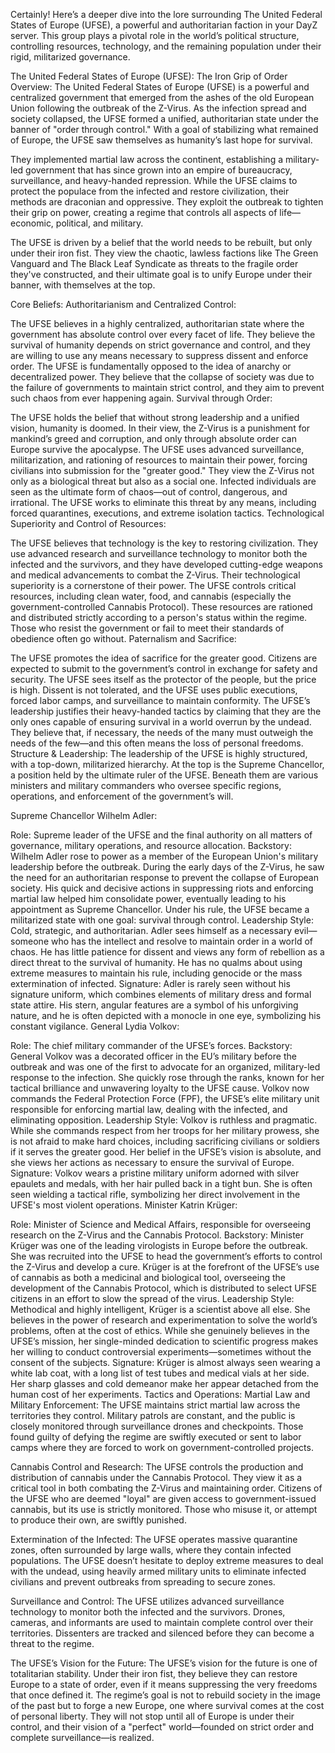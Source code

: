


Certainly! Here’s a deeper dive into the lore surrounding The United Federal States of Europe (UFSE), a powerful and authoritarian faction in your DayZ server. This group plays a pivotal role in the world’s political structure, controlling resources, technology, and the remaining population under their rigid, militarized governance.

The United Federal States of Europe (UFSE): The Iron Grip of Order
Overview:
The United Federal States of Europe (UFSE) is a powerful and centralized government that emerged from the ashes of the old European Union following the outbreak of the Z-Virus. As the infection spread and society collapsed, the UFSE formed a unified, authoritarian state under the banner of "order through control." With a goal of stabilizing what remained of Europe, the UFSE saw themselves as humanity’s last hope for survival.

They implemented martial law across the continent, establishing a military-led government that has since grown into an empire of bureaucracy, surveillance, and heavy-handed repression. While the UFSE claims to protect the populace from the infected and restore civilization, their methods are draconian and oppressive. They exploit the outbreak to tighten their grip on power, creating a regime that controls all aspects of life—economic, political, and military.

The UFSE is driven by a belief that the world needs to be rebuilt, but only under their iron fist. They view the chaotic, lawless factions like The Green Vanguard and The Black Leaf Syndicate as threats to the fragile order they've constructed, and their ultimate goal is to unify Europe under their banner, with themselves at the top.

Core Beliefs:
Authoritarianism and Centralized Control:

The UFSE believes in a highly centralized, authoritarian state where the government has absolute control over every facet of life. They believe the survival of humanity depends on strict governance and control, and they are willing to use any means necessary to suppress dissent and enforce order.
The UFSE is fundamentally opposed to the idea of anarchy or decentralized power. They believe that the collapse of society was due to the failure of governments to maintain strict control, and they aim to prevent such chaos from ever happening again.
Survival through Order:

The UFSE holds the belief that without strong leadership and a unified vision, humanity is doomed. In their view, the Z-Virus is a punishment for mankind’s greed and corruption, and only through absolute order can Europe survive the apocalypse. The UFSE uses advanced surveillance, militarization, and rationing of resources to maintain their power, forcing civilians into submission for the "greater good."
They view the Z-Virus not only as a biological threat but also as a social one. Infected individuals are seen as the ultimate form of chaos—out of control, dangerous, and irrational. The UFSE works to eliminate this threat by any means, including forced quarantines, executions, and extreme isolation tactics.
Technological Superiority and Control of Resources:

The UFSE believes that technology is the key to restoring civilization. They use advanced research and surveillance technology to monitor both the infected and the survivors, and they have developed cutting-edge weapons and medical advancements to combat the Z-Virus. Their technological superiority is a cornerstone of their power.
The UFSE controls critical resources, including clean water, food, and cannabis (especially the government-controlled Cannabis Protocol). These resources are rationed and distributed strictly according to a person's status within the regime. Those who resist the government or fail to meet their standards of obedience often go without.
Paternalism and Sacrifice:

The UFSE promotes the idea of sacrifice for the greater good. Citizens are expected to submit to the government’s control in exchange for safety and security. The UFSE sees itself as the protector of the people, but the price is high. Dissent is not tolerated, and the UFSE uses public executions, forced labor camps, and surveillance to maintain conformity.
The UFSE’s leadership justifies their heavy-handed tactics by claiming that they are the only ones capable of ensuring survival in a world overrun by the undead. They believe that, if necessary, the needs of the many must outweigh the needs of the few—and this often means the loss of personal freedoms.
Structure & Leadership:
The leadership of the UFSE is highly structured, with a top-down, militarized hierarchy. At the top is the Supreme Chancellor, a position held by the ultimate ruler of the UFSE. Beneath them are various ministers and military commanders who oversee specific regions, operations, and enforcement of the government’s will.

Supreme Chancellor Wilhelm Adler:

Role: Supreme leader of the UFSE and the final authority on all matters of governance, military operations, and resource allocation.
Backstory: Wilhelm Adler rose to power as a member of the European Union's military leadership before the outbreak. During the early days of the Z-Virus, he saw the need for an authoritarian response to prevent the collapse of European society. His quick and decisive actions in suppressing riots and enforcing martial law helped him consolidate power, eventually leading to his appointment as Supreme Chancellor. Under his rule, the UFSE became a militarized state with one goal: survival through control.
Leadership Style: Cold, strategic, and authoritarian. Adler sees himself as a necessary evil—someone who has the intellect and resolve to maintain order in a world of chaos. He has little patience for dissent and views any form of rebellion as a direct threat to the survival of humanity. He has no qualms about using extreme measures to maintain his rule, including genocide or the mass extermination of infected.
Signature: Adler is rarely seen without his signature uniform, which combines elements of military dress and formal state attire. His stern, angular features are a symbol of his unforgiving nature, and he is often depicted with a monocle in one eye, symbolizing his constant vigilance.
General Lydia Volkov:

Role: The chief military commander of the UFSE’s forces.
Backstory: General Volkov was a decorated officer in the EU’s military before the outbreak and was one of the first to advocate for an organized, military-led response to the infection. She quickly rose through the ranks, known for her tactical brilliance and unwavering loyalty to the UFSE cause. Volkov now commands the Federal Protection Force (FPF), the UFSE’s elite military unit responsible for enforcing martial law, dealing with the infected, and eliminating opposition.
Leadership Style: Volkov is ruthless and pragmatic. While she commands respect from her troops for her military prowess, she is not afraid to make hard choices, including sacrificing civilians or soldiers if it serves the greater good. Her belief in the UFSE’s vision is absolute, and she views her actions as necessary to ensure the survival of Europe.
Signature: Volkov wears a pristine military uniform adorned with silver epaulets and medals, with her hair pulled back in a tight bun. She is often seen wielding a tactical rifle, symbolizing her direct involvement in the UFSE's most violent operations.
Minister Katrin Krüger:

Role: Minister of Science and Medical Affairs, responsible for overseeing research on the Z-Virus and the Cannabis Protocol.
Backstory: Minister Krüger was one of the leading virologists in Europe before the outbreak. She was recruited into the UFSE to head the government’s efforts to control the Z-Virus and develop a cure. Krüger is at the forefront of the UFSE’s use of cannabis as both a medicinal and biological tool, overseeing the development of the Cannabis Protocol, which is distributed to select UFSE citizens in an effort to slow the spread of the virus.
Leadership Style: Methodical and highly intelligent, Krüger is a scientist above all else. She believes in the power of research and experimentation to solve the world’s problems, often at the cost of ethics. While she genuinely believes in the UFSE’s mission, her single-minded dedication to scientific progress makes her willing to conduct controversial experiments—sometimes without the consent of the subjects.
Signature: Krüger is almost always seen wearing a white lab coat, with a long list of test tubes and medical vials at her side. Her sharp glasses and cold demeanor make her appear detached from the human cost of her experiments.
Tactics and Operations:
Martial Law and Military Enforcement: The UFSE maintains strict martial law across the territories they control. Military patrols are constant, and the public is closely monitored through surveillance drones and checkpoints. Those found guilty of defying the regime are swiftly executed or sent to labor camps where they are forced to work on government-controlled projects.

Cannabis Control and Research: The UFSE controls the production and distribution of cannabis under the Cannabis Protocol. They view it as a critical tool in both combating the Z-Virus and maintaining order. Citizens of the UFSE who are deemed "loyal" are given access to government-issued cannabis, but its use is strictly monitored. Those who misuse it, or attempt to produce their own, are swiftly punished.

Extermination of the Infected: The UFSE operates massive quarantine zones, often surrounded by large walls, where they contain infected populations. The UFSE doesn’t hesitate to deploy extreme measures to deal with the undead, using heavily armed military units to eliminate infected civilians and prevent outbreaks from spreading to secure zones.

Surveillance and Control: The UFSE utilizes advanced surveillance technology to monitor both the infected and the survivors. Drones, cameras, and informants are used to maintain complete control over their territories. Dissenters are tracked and silenced before they can become a threat to the regime.

The UFSE’s Vision for the Future:
The UFSE’s vision for the future is one of totalitarian stability. Under their iron fist, they believe they can restore Europe to a state of order, even if it means suppressing the very freedoms that once defined it. The regime’s goal is not to rebuild society in the image of the past but to forge a new Europe, one where survival comes at the cost of personal liberty. They will not stop until all of Europe is under their control, and their vision of a "perfect" world—founded on strict order and complete surveillance—is realized.

